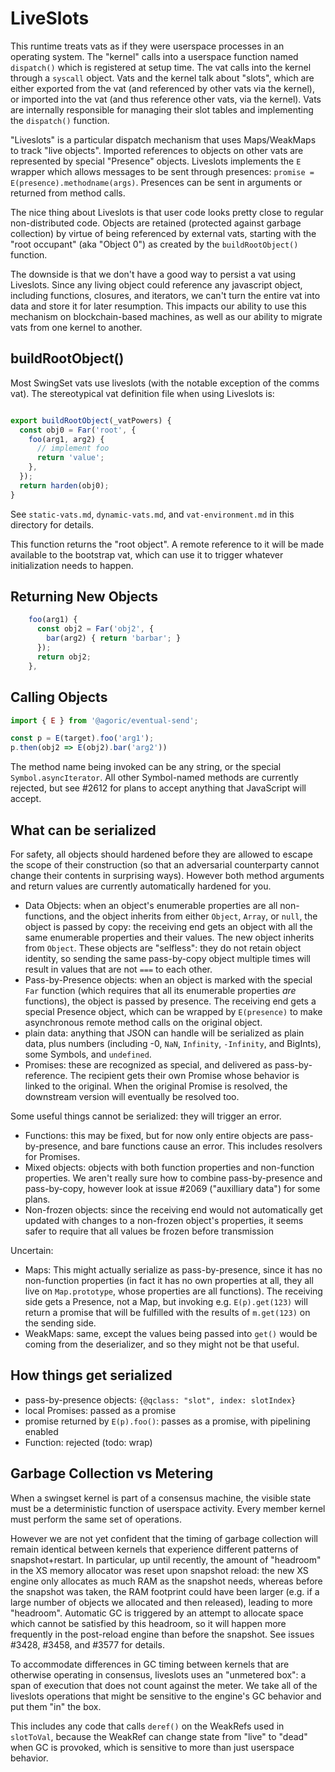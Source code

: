 # LiveSlots

This runtime treats vats as if they were userspace processes in an operating system. The "kernel" calls into a userspace function named `dispatch()` which is registered at setup time. The vat calls into the kernel through a `syscall` object. Vats and the kernel talk about "slots", which are either exported from the vat (and referenced by other vats via the kernel), or imported into the vat (and thus reference other vats, via the kernel). Vats are internally responsible for managing their slot tables and implementing the `dispatch()` function.

"Liveslots" is a particular dispatch mechanism that uses Maps/WeakMaps to track "live objects". Imported references to objects on other vats are represented by special "Presence" objects. Liveslots implements the `E` wrapper which allows messages to be sent through presences: `promise = E(presence).methodname(args)`. Presences can be sent in arguments or returned from method calls.

The nice thing about Liveslots is that user code looks pretty close to regular non-distributed code. Objects are retained (protected against garbage collection) by virtue of being referenced by external vats, starting with the "root occupant" (aka "Object 0") as created by the `buildRootObject()` function.

The downside is that we don't have a good way to persist a vat using Liveslots. Since any living object could reference any javascript object, including functions, closures, and iterators, we can't turn the entire vat into data and store it for later resumption. This impacts our ability to use this mechanism on blockchain-based machines, as well as our ability to migrate vats from one kernel to another.

## buildRootObject()

Most SwingSet vats use liveslots (with the notable exception of the comms vat). The stereotypical vat definition file when using Liveslots is:

```js

export buildRootObject(_vatPowers) {
  const obj0 = Far('root', {
    foo(arg1, arg2) {
      // implement foo
      return 'value';
    },
  });
  return harden(obj0);
}
```

See `static-vats.md`, `dynamic-vats.md`, and `vat-environment.md` in this directory for details.

This function returns the "root object". A remote reference to it will be made available to the bootstrap vat, which can use it to trigger whatever initialization needs to happen.

## Returning New Objects

```js
    foo(arg1) {
      const obj2 = Far('obj2', {
        bar(arg2) { return 'barbar'; }
      });
      return obj2;
    },
```

## Calling Objects

```js
import { E } from '@agoric/eventual-send';

const p = E(target).foo('arg1');
p.then(obj2 => E(obj2).bar('arg2'))
```

The method name being invoked can be any string, or the special `Symbol.asyncIterator`. All other Symbol-named methods are currently rejected, but see #2612 for plans to accept anything that JavaScript will accept.

## What can be serialized

For safety, all objects should hardened before they are allowed to escape the scope of their construction (so that an adversarial counterparty cannot change their contents in surprising ways). However both method arguments and return values are currently automatically hardened for you.

* Data Objects: when an object's enumerable properties are all non-functions, and the object inherits from either `Object`, `Array`, or `null`, the object is passed by copy: the receiving end gets an object with all the same enumerable properties and their values. The new object inherits from `Object`. These objects are "selfless": they do not retain object identity, so sending the same pass-by-copy object multiple times will result in values that are not `===` to each other.
* Pass-by-Presence objects: when an object is marked with the special `Far` function (which requires that all its enumerable properties *are* functions), the object is passed by presence. The receiving end gets a special Presence object, which can be wrapped by `E(presence)` to make asynchronous remote method calls on the original object.
* plain data: anything that JSON can handle will be serialized as plain data, plus numbers (including -0, `NaN`, `Infinity`, `-Infinity`, and BigInts), some Symbols, and `undefined`.
* Promises: these are recognized as special, and delivered as pass-by-reference. The recipient gets their own Promise whose behavior is linked to the original. When the original Promise is resolved, the downstream version will eventually be resolved too.

Some useful things cannot be serialized: they will trigger an error.

* Functions: this may be fixed, but for now only entire objects are pass-by-presence, and bare functions cause an error. This includes resolvers for Promises.
* Mixed objects: objects with both function properties and non-function properties. We aren't really sure how to combine pass-by-presence and pass-by-copy, however look at issue #2069 ("auxilliary data") for some plans.
* Non-frozen objects: since the receiving end would not automatically get updated with changes to a non-frozen object's properties, it seems safer to require that all values be frozen before transmission

Uncertain:

* Maps: This might actually serialize as pass-by-presence, since it has no non-function properties (in fact it has no own properties at all, they all live on `Map.prototype`, whose properties are all functions). The receiving side gets a Presence, not a Map, but invoking e.g. `E(p).get(123)` will return a promise that will be fulfilled with the results of `m.get(123)` on the sending side.
* WeakMaps: same, except the values being passed into `get()` would be coming from the deserializer, and so they might not be that useful.

## How things get serialized

* pass-by-presence objects: `{@qclass: "slot", index: slotIndex}`
* local Promises: passed as a promise
* promise returned by `E(p).foo()`: passes as a promise, with pipelining enabled
* Function: rejected (todo: wrap)

## Garbage Collection vs Metering

When a swingset kernel is part of a consensus machine, the visible state must be a deterministic function of userspace activity. Every member kernel must perform the same set of operations.

However we are not yet confident that the timing of garbage collection will remain identical between kernels that experience different patterns of snapshot+restart. In particular, up until recently, the amount of "headroom" in the XS memory allocator was reset upon snapshot reload: the new XS engine only allocates as much RAM as the snapshot needs, whereas before the snapshot was taken, the RAM footprint could have been larger (e.g. if a large number of objects we allocated and then released), leading to more "headroom". Automatic GC is triggered by an attempt to allocate space which cannot be satisfied by this headroom, so it will happen more frequently in the post-reload engine than before the snapshot. See issues #3428, #3458, and #3577 for details.

To accommodate differences in GC timing between kernels that are otherwise operating in consensus, liveslots uses an "unmetered box": a span of execution that does not count against the meter. We take all of the liveslots operations that might be sensitive to the engine's GC behavior and put them "in" the box.

This includes any code that calls `deref()` on the WeakRefs used in `slotToVal`, because the WeakRef can change state from "live" to "dead" when GC is provoked, which is sensitive to more than just userspace behavior.
